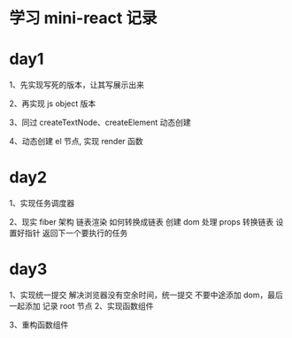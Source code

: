 # 学习 mini-react 记录

# day1

1、先实现写死的版本，让其写展示出来

2、再实现 js object 版本

3、同过 createTextNode、createElement 动态创建

4、动态创建 el 节点, 实现 render 函数

# day2

1、实现任务调度器

2、现实 fiber 架构
链表渲染
如何转换成链表
创建 dom
处理 props
转换链表 设置好指针
返回下一个要执行的任务

# day3

1、实现统一提交
解决浏览器没有空余时间，统一提交
不要中途添加 dom，最后一起添加
记录 root 节点
2、实现函数组件

3、重构函数组件
